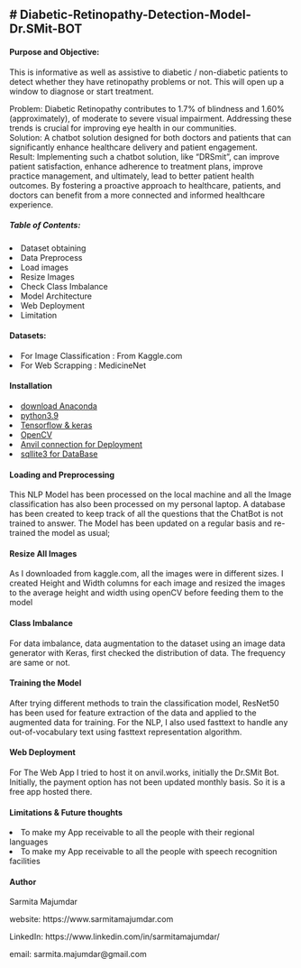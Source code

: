 <!DOCTYPE html PUBLIC "-//W3C//DTD HTML 4.01//EN">
<html>
<head>
  <H2># Diabetic-Retinopathy-Detection-Model-Dr.SMit-BOT</H2>
 
</head>
<body>
<h4>Purpose and Objective:</h4>
  <p>This is informative as well as assistive to diabetic / non-diabetic patients to detect whether they have retinopathy problems or not. This will open up a window to diagnose or start treatment.</p>
  <p>Problem: Diabetic Retinopathy contributes to 1.7% of blindness and 1.60% (approximately), of moderate to severe visual impairment. Addressing these trends is crucial for improving eye health in our communities. 
<br>Solution: A chatbot solution designed for both doctors and patients that can significantly enhance healthcare delivery and patient engagement.
<br>Result: Implementing such a chatbot solution, like “DRSmit”, can improve patient satisfaction, enhance adherence to treatment plans, improve practice management, and ultimately, lead to better patient health outcomes. By fostering a proactive approach to healthcare, patients, and doctors can benefit from a more connected and informed healthcare experience.
</p>
<h5>Table of Contents:</h5>
  <li>Dataset obtaining</li>
  <li>Data Preprocess</li>
  <li>Load images</li>
  <li>Resize Images</li>
  <li>Check Class Imbalance</li>
  <li>Model Architecture</li>
  <li>Web Deployment</li>
  <li>Limitation</li>  

<h4>Datasets:</h4>
  <li>For Image Classification : From Kaggle.com </li>
  <li>For Web Scrapping : MedicineNet</li>

<h4>Installation </h4>
  <li><a href="https://www.anaconda.com/">download  Anaconda </li></a>
  <li><a href="https://www.anaconda.com/">python3.9</li></a>
  <li><a href= "https://www.tensorflow.org/">Tensorflow & keras</li></a>
  <li><a href= "https://docs.opencv.org/">OpenCV</li></a>
  <li><a href= "https://anvil.works/">Anvil connection for Deployment</li></a>
  <li><a href= "https://www.sqlite.org/index.html)/">sqllite3 for DataBase</li></a>
  
<h4>Loading and Preprocessing</h4>
<p>This NLP Model has been processed on the local machine and all the Image classification has also been processed on my personal laptop.
A database has been created to keep track of all the questions that the ChatBot is not trained to answer. The Model has been updated on a regular basis and re-trained the model as usual;</p>
<h4>Resize All Images</h4>
<p>As I downloaded from kaggle.com, all the images were in different sizes. I created Height and Width columns for each image and resized the images to the average height and width using openCV before feeding them to the model</p>
<h4>Class Imbalance</h4>
<p>For data imbalance, data augmentation to the dataset using an image data generator with Keras, first checked the distribution of data. The frequency are same or not.</p>
<h4>Training the Model</h4>
<p>After trying different methods to train the classification model, ResNet50 has been used for feature extraction of the data and applied to the augmented data for training. For the NLP, I also used fasttext to handle any out-of-vocabulary text using fasttext representation algorithm.</p>
<h4>Web Deployment</h4>
<p>For The Web App I tried to host it on anvil.works, initially the Dr.SMit Bot.  Initially, the payment option has not been updated monthly basis. So it is a free app hosted there. </p>
<h4>Limitations & Future thoughts</h4>
<p>
<li>To make my App receivable to all the people with their regional languages</li>
<li>To make my App receivable to all the people with speech recognition facilities</li>
<h4>Author</h4>
  <p>Sarmita Majumdar</p>

<p>website: https://www.sarmitamajumdar.com</p>
<p>LinkedIn: https://www.linkedin.com/in/sarmitamajumdar/</p>
<p>email: sarmita.majumdar@gmail.com</p>


